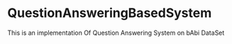 # QuestionAnsweringBasedSystem
This is an implementation Of Question Answering System on bAbi DataSet
